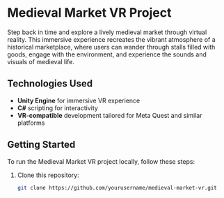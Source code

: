 # Medieval Market VR Project

Step back in time and explore a lively medieval market through virtual reality. This immersive experience recreates the vibrant atmosphere of a historical marketplace, where users can wander through stalls filled with goods, engage with the environment, and experience the sounds and visuals of medieval life.

## Technologies Used

- **Unity Engine** for immersive VR experience
- **C#** scripting for interactivity
- **VR-compatible** development tailored for Meta Quest and similar platforms

## Getting Started

To run the Medieval Market VR project locally, follow these steps:

1. Clone this repository:
   ```bash
   git clone https://github.com/yourusername/medieval-market-vr.git
